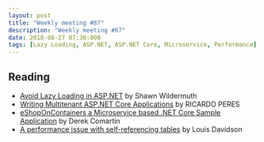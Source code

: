 ```yaml
---
layout: post
title: "Weekly meeting #87"
description: "Weekly meeting #87"
date: 2018-08-27 07:30:000
tags: [Lazy Loading, ASP.NET, ASP.NET Core, Microservice, Performance]
--- 
```

 
## Reading

* [Avoid Lazy Loading in ASP.NET](https://wildermuth.com/2018/07/28/Avoid-Lazy-Loading-in-ASP-NET) by Shawn Wildermuth
* [Writing Multitenant ASP.NET Core Applications](https://stackify.com/writing-multitenant-asp-net-core-applications/) by RICARDO PERES
* [eShopOnContainers a Microservice based .NET Core Sample Application](https://codeopinion.com/eshoponcontainers-a-microservice-based-net-core-sample-application/) by Derek Comartin
* [A performance issue with self-referencing tables](https://www.red-gate.com/simple-talk/blogs/a-performance-issue-with-self-referencing-tables/) by Louis Davidson